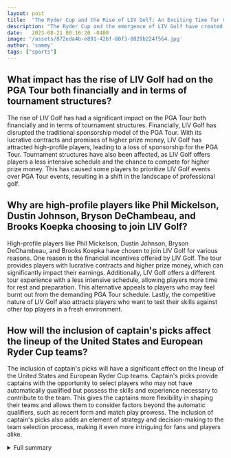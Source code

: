 ```yaml
---
layout: post
title:  "The Ryder Cup and the Rise of LIV Golf: An Exciting Time for Golf Fans"
description: "The Ryder Cup and the emergence of LIV Golf have created a buzz in the golf world, with teams being finalized and fans eagerly anticipating the competition. Learn more about the qualifying process, the impact of LIV Golf, and the future of the sport."
date:   2023-08-21 00:16:20 -0400
image: '/assets/872eda4b-e891-42bf-80f3-0829b224f564.jpg'
author: 'sammy'
tags: ["sports"]
---
```


## What impact has the rise of LIV Golf had on the PGA Tour both financially and in terms of tournament structures?
The rise of LIV Golf has had a significant impact on the PGA Tour both financially and in terms of tournament structures. Financially, LIV Golf has disrupted the traditional sponsorship model of the PGA Tour. With its lucrative contracts and promises of higher prize money, LIV Golf has attracted high-profile players, leading to a loss of sponsorship for the PGA Tour. Tournament structures have also been affected, as LIV Golf offers players a less intensive schedule and the chance to compete for higher prize money. This has caused some players to prioritize LIV Golf events over PGA Tour events, resulting in a shift in the landscape of professional golf.

## Why are high-profile players like Phil Mickelson, Dustin Johnson, Bryson DeChambeau, and Brooks Koepka choosing to join LIV Golf?
High-profile players like Phil Mickelson, Dustin Johnson, Bryson DeChambeau, and Brooks Koepka have chosen to join LIV Golf for various reasons. One reason is the financial incentives offered by LIV Golf. The tour provides players with lucrative contracts and higher prize money, which can significantly impact their earnings. Additionally, LIV Golf offers a different tour experience with a less intensive schedule, allowing players more time for rest and preparation. This alternative appeals to players who may feel burnt out from the demanding PGA Tour schedule. Lastly, the competitive nature of LIV Golf also attracts players who want to test their skills against other top players in a fresh environment.

## How will the inclusion of captain's picks affect the lineup of the United States and European Ryder Cup teams?
The inclusion of captain's picks will have a significant effect on the lineup of the United States and European Ryder Cup teams. Captain's picks provide captains with the opportunity to select players who may not have automatically qualified but possess the skills and experience necessary to contribute to the team. This gives the captains more flexibility in shaping their teams and allows them to consider factors beyond the automatic qualifiers, such as recent form and match play prowess. The inclusion of captain's picks also adds an element of strategy and decision-making to the team selection process, making it even more intriguing for fans and players alike.

<details>
  <summary>Full summary</summary>
The United States Ryder Cup team is being finalized for the upcoming competition in Italy. While the automatic qualifiers have been determined, it is surprising to note that Brooks Koepka, who has had tremendous success in previous majors, is not among them. Captain Zach Johnson will have to make captain's picks to complete the team.<br><br>On the European front, qualifying is also underway. The BMW PGA Championship is playing a crucial role in determining the European team. Points earned at the championship will contribute to the European Points list, and the qualifying window will close on September 3. The top three players on the European Points list will earn spots on the team, along with the top three players on the World Points list who have not already secured a spot on the European list.<br><br>While the Ryder Cup teams are taking shape, the golf world is abuzz with another major development - the rise of LIV Golf. LIV Golf Series has emerged as a rival to the PGA Tour, attracting high-profile players despite facing indefinite suspensions. Money appears to be a significant factor in players joining LIV Golf, as they are offered lucrative contracts and the promise of higher prize money.<br><br>The impact of LIV Golf on the PGA Tour has been substantial. Finances and tournament structures have seen changes, and players have been meeting to discuss the future of the sport and the implications of joining LIV Golf. The new tour offers players a less intensive schedule and the chance to compete for higher prize money. Notable players such as Phil Mickelson, Dustin Johnson, Bryson DeChambeau, and Brooks Koepka have all made the decision to join LIV Golf, citing various reasons for their choice.<br><br>To gain further insight, it would be valuable to include quotes or interviews from golfers discussing their decisions to join LIV Golf. Hearing directly from the players themselves would provide readers with a more personal understanding of their motivations and perspectives.<br><br>Speaking of Brooks Koepka, his recent success and recovery from a gruesome knee injury have been remarkable. Koepka's victory in Saudi Arabia marked his first professional win in 20 months, breaking a three-year slump. Despite slipping in the world rankings after joining LIV Golf, Koepka has shown glimpses of his previous form. However, the question remains whether his performance will reach the levels of his peak.<br><br>The Ryder Cup qualification process is an exciting time for golf fans. Both the United States and European teams undergo rigorous selection procedures to determine the best players to represent their respective continents. While automatic qualifiers secure spots on the teams, the role of captain's picks cannot be understated in completing the lineups. Captain Zach Johnson for Team USA and European Captain Luke Donald will face difficult decisions when choosing their final players.<br><br>In conclusion, the upcoming Ryder Cup and the rise of LIV Golf have created a buzz in the golf world. With teams being finalized and fans eagerly anticipating the competition, it is an exciting time for golf enthusiasts. The Ryder Cup showcases the best golfers from the United States and Europe, while LIV Golf offers an alternative for players seeking a different tour experience. As the golf landscape continues to evolve, it will be fascinating to see how these developments shape the future of the sport.
</details>
